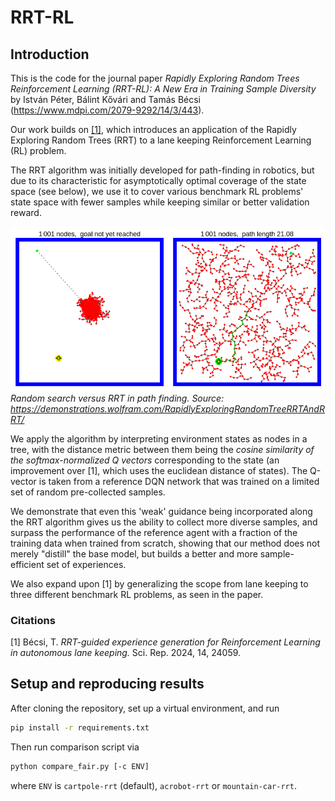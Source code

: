 # RRT-RL

## Introduction

This is the code for the journal paper *Rapidly Exploring Random Trees Reinforcement Learning (RRT-RL): A New Era in Training Sample Diversity* by István Péter, Bálint Kővári and Tamás Bécsi (https://www.mdpi.com/2079-9292/14/3/443).

Our work builds on [[1]](#citations), which introduces an application of the Rapidly Exploring Random Trees (RRT) to a lane keeping Reinforcement Learning (RL) problem.

The RRT algorithm was initially developed for path-finding in robotics, but due to its characteristic for asymptotically optimal coverage of the state space (see below), we use it to cover various benchmark RL problems' state space with fewer samples while keeping similar or better validation reward.

![](imgs/random-vs-rrt.png)
*Random search versus RRT in path finding. Source: https://demonstrations.wolfram.com/RapidlyExploringRandomTreeRRTAndRRT/*

We apply the algorithm by interpreting environment states as nodes in a tree, with the distance metric between them being the *cosine similarity of the softmax-normalized Q vectors* corresponding to the state (an improvement over [1], which uses the euclidean distance of states). The Q-vector is taken from a reference DQN network that was trained on a limited set of random pre-collected samples.

We demonstrate that even this 'weak' guidance being incorporated along the RRT algorithm gives us the ability to collect more diverse samples, and surpass the performance of the reference agent with a fraction of the training data when trained from scratch, showing that our method does not merely "distill" the base model, but builds a better and more sample-efficient set of experiences. 

We also expand upon [1] by generalizing the scope from lane keeping to three different benchmark RL problems, as seen in the paper.

### Citations
[1] Bécsi, T. *RRT-guided experience generation for Reinforcement Learning in autonomous lane keeping.* Sci. Rep. 2024, 14, 24059.

## Setup and reproducing results

After cloning the repository, set up a virtual environment, and run
```bash
pip install -r requirements.txt
```
Then run comparison script via
```bash
python compare_fair.py [-c ENV]
```
where `ENV` is `cartpole-rrt` (default), `acrobot-rrt` or `mountain-car-rrt`. 